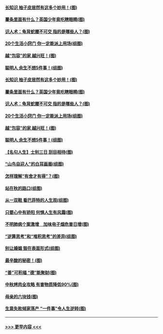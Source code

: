 #### [长知识 柚子皮居然有这多个妙用！(图)](../pages/p8/907425.md?t=09171933) 
#### [薯条里面有什么？英国少年竟吃瞎眼睛(图)](../pages/p8/907381.md?t=09171933) 
#### [识人术：龟背蛇腰不可交 指的是哪些人？(图)](../pages/p8/907503.md?t=09171933) 
#### [20个生活小窍门 你一定能派上用场(组图)](../pages/p8/907510.md?t=09171933) 
#### [越“包容”的家 越兴旺！(图)](../pages/p8/907328.md?t=09171933) 
#### [聪明人 余生不想5件事！(组图)](../pages/p8/907364.md?t=09171933) 
#### [长知识 柚子皮居然有这多个妙用！(图)](../pages/p8/907425.md?t=09171933) 
#### [薯条里面有什么？英国少年竟吃瞎眼睛(图)](../pages/p8/907381.md?t=09171933) 
#### [识人术：龟背蛇腰不可交 指的是哪些人？(图)](../pages/p8/907503.md?t=09171933) 
#### [20个生活小窍门 你一定能派上用场(组图)](../pages/p8/907510.md?t=09171933) 
#### [越“包容”的家 越兴旺！(图)](../pages/p8/907328.md?t=09171933) 
#### [聪明人 余生不想5件事！(组图)](../pages/p8/907364.md?t=09171933) 
#### [【名句人生】士别三日 刮目相待(图)](../pages/p8/906988.md?t=09171933) 
#### [“山鸟自迎人”的白耳画眉(组图)](../pages/p8/907332.md?t=09171933) 
#### [怎样理解“有舍才有得”？(图)](../pages/p8/906872.md?t=09171933) 
#### [站在秋的路口(组图)](../pages/p8/906914.md?t=09171933) 
#### [从一双鞋 看巴菲特的人生观(组图)](../pages/p8/907311.md?t=09171933) 
#### [只要心中有骄阳 何惧人生有风霜(图)](../pages/p8/907320.md?t=09171933) 
#### [不明肺病个案激增　加味电子烟危害日增(图)](../pages/p8/907307.md?t=09171933) 
#### [“逆算思考”和“堆积思考”的差异(组图)](../pages/p8/907229.md?t=09171933) 
#### [别让婚姻 毁在表面形式(组图)](../pages/p8/907118.md?t=09171933) 
#### [最辛酸的秘密！(图)](../pages/p8/906327.md?t=09171933) 
#### [“善”可积福 “德”能聚财(图)](../pages/p8/906906.md?t=09171933) 
#### [中秋烤肉全攻略 有害物质降低90%(图)](../pages/p8/907227.md?t=09171933) 
#### [母亲的六块钱(图)](../pages/p8/907107.md?t=09171933) 
#### [生意失败倾家荡产 “一件事”令人生逆转(图)](../pages/p8/907101.md?t=09171933) 

----
#### [ >>> 更早内容 <<< ](../indexes/p8-earlier.md)
